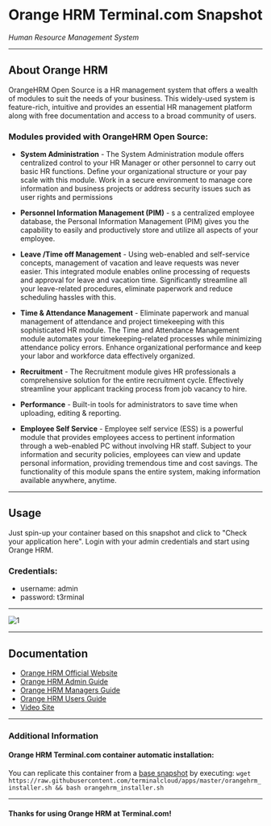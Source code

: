# **Orange HRM** Terminal.com Snapshot
*Human Resource Management System*

---

## About Orange HRM
OrangeHRM Open Source is a HR management system that offers a wealth of modules to suit the needs of your business. This widely-used system is feature-rich, intuitive and provides an essential HR management platform along with free documentation and access to a broad community of users.

### Modules provided with OrangeHRM Open Source:
- **System Administration** - The System Administration module offers centralized control to your HR Manager or other personnel to carry out basic HR functions. Define your organizational structure or your pay scale with this module. Work in a secure environment to manage core information and business projects or address security issues such as user rights and permissions

- **Personnel Information Management (PIM)** - s a centralized employee database, the Personal Information Management (PIM) gives you the capability to easily and productively store and utilize all aspects of your employee.

- **Leave /Time off Management** - Using web-enabled and self-service concepts, management of vacation and leave requests was never easier. This integrated module enables online processing of requests and approval for leave and vacation time. Significantly streamline all your leave-related procedures‚ eliminate paperwork and reduce scheduling hassles with this.

- **Time & Attendance Management** - Eliminate paperwork and manual management of attendance and project timekeeping with this sophisticated HR module. The Time and Attendance Management module automates your timekeeping-related processes while minimizing attendance policy errors. Enhance organizational performance and keep your labor and workforce data effectively organized.

- **Recruitment** - The Recruitment module gives HR professionals a comprehensive solution for the entire recruitment cycle. Effectively streamline your applicant tracking process from job vacancy to hire.

- **Performance** - Built-in tools for administrators to save time when uploading, editing & reporting.

- **Employee Self Service** - Employee self service (ESS) is a powerful module that provides employees access to pertinent information through a web-enabled PC without involving HR staff. Subject to your information and security policies, employees can view and update personal information, providing tremendous time and cost savings. The functionality of this module spans the entire system‚ making information available anywhere‚ anytime.

---


## Usage

Just spin-up your container based on this snapshot and click to "Check your application here".
Login with your admin credentials and start using Orange HRM.


### Credentials:

- username: admin
- password: t3rminal


---

![1](http://www.orangehrm.com/images/Download.jpg)

---

## Documentation
- [Orange HRM Official Website](http://www.orangehrm.com/)
- [Orange HRM Admin Guide](http://www.orangehrm.com/Files/Complete-Administrative-User-Guide3.0.pdf)
- [Orange HRM Managers Guide ](http://www.orangehrm.com/Files/User-Guide-For-Supervisors-Managers3.0.pdf)
- [Orange HRM Users Guide](http://www.orangehrm.com/Files/User-Guide-For-Employee-Self-Service-Users3.0.pdf)
- [Video Site](https://www.youtube.com/user/orangehrm)

---


### Additional Information
#### Orange HRM Terminal.com container automatic installation:
You can replicate this container from a [base snapshot](https://www.terminal.com/tiny/FzpHiTXG1K) by executing:
`wget https://raw.githubusercontent.com/terminalcloud/apps/master/orangehrm_installer.sh && bash orangehrm_installer.sh`


---

#### Thanks for using Orange HRM at Terminal.com!